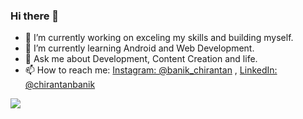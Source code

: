 ### Hi there 👋

- 🔭 I’m currently working on exceling my skills and building myself.
- 🌱 I’m currently learning Android and Web Development.
- 💬 Ask me about Development, Content Creation and life.
- 📫 How to reach me: [Instagram: @banik_chirantan](https://www.instagram.com/banik_chirantan/) , [LinkedIn: @chirantanbanik](https://www.linkedin.com/in/chirantanbanik-3403401a1/)

<img src="https://github-readme-stats.vercel.app/api?username=chirantanbanik&&show_icons=true&title_color=00008b&icon_color=ffff00&text_color=39EE57&bg_color=000000">
